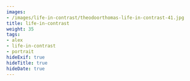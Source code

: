 ```yaml
---
images:
- /images/life-in-contrast/theodoorthomas-life-in-contrast-41.jpg
title: life-in-contrast
weight: 35
tags:
- alex
- life-in-contrast
- portrait
hideExif: true
hideTitle: true
hideDate: true
---
```

